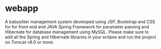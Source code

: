 # webapp
A babysitter management system developed using JSP, Bootstrap and CSS for for front end and JAVA Spring Framework for parameter passing and Hibernate for database management using MySQL.
Please make sure to add all the Spring and Hibernate libraries in your eclipse and run the project on Tomcat v8.0 or more.
